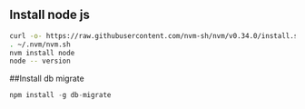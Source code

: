 ## Install node js
```bash
curl -o- https://raw.githubusercontent.com/nvm-sh/nvm/v0.34.0/install.sh | bash
. ~/.nvm/nvm.sh
nvm install node
node -- version
``` 


##Install db migrate 
```js
npm install -g db-migrate
```

